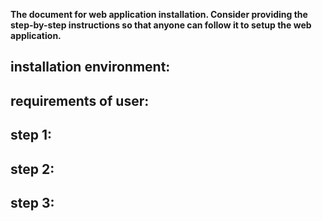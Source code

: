 **The document for web application installation. Consider providing the step-by-step instructions so that anyone can follow it to setup the web application.**


installation environment: 
---------------------------------------------------------------------------------------------------------------------


requirements of user:
---------------------------------------------------------------------------------------------------------------------


step 1:
---------------------------------------------------------------------------------------------------------------------


step 2:
---------------------------------------------------------------------------------------------------------------------


step 3:
---------------------------------------------------------------------------------------------------------------------
